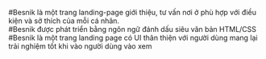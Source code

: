 #Besnik là một trang landing-page giới thiệu, tư vấn nơi ở phù hợp với điều kiện và sở thích của mỗi cá nhân.                                                                                  
#Besnik được phát triển bằng ngôn ngữ đánh dấu siêu văn bản HTML/CSS                                                      
#Besnik là một trang landing page có UI thân thiện với người dùng mang lại trải nghiệm tốt khi vào người dùng vào xem                    
